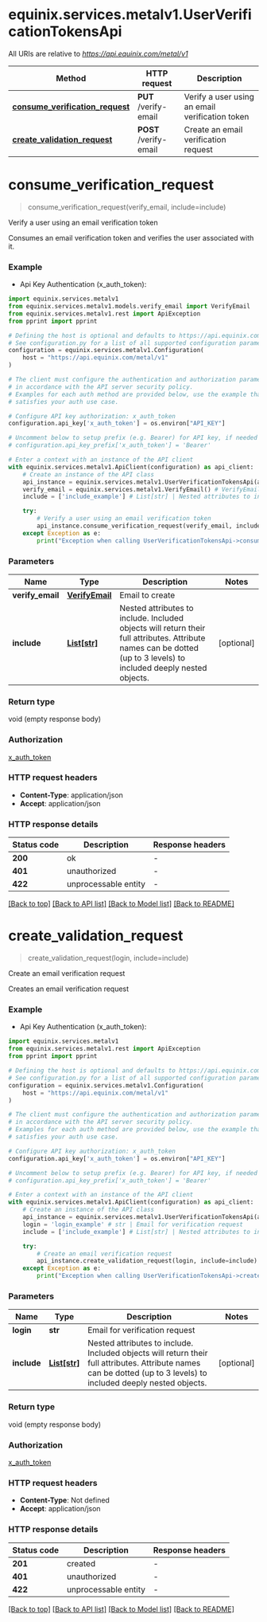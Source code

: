 # equinix.services.metalv1.UserVerificationTokensApi

All URIs are relative to *https://api.equinix.com/metal/v1*

Method | HTTP request | Description
------------- | ------------- | -------------
[**consume_verification_request**](UserVerificationTokensApi.md#consume_verification_request) | **PUT** /verify-email | Verify a user using an email verification token
[**create_validation_request**](UserVerificationTokensApi.md#create_validation_request) | **POST** /verify-email | Create an email verification request


# **consume_verification_request**
> consume_verification_request(verify_email, include=include)

Verify a user using an email verification token

Consumes an email verification token and verifies the user associated with it.

### Example

* Api Key Authentication (x_auth_token):

```python
import equinix.services.metalv1
from equinix.services.metalv1.models.verify_email import VerifyEmail
from equinix.services.metalv1.rest import ApiException
from pprint import pprint

# Defining the host is optional and defaults to https://api.equinix.com/metal/v1
# See configuration.py for a list of all supported configuration parameters.
configuration = equinix.services.metalv1.Configuration(
    host = "https://api.equinix.com/metal/v1"
)

# The client must configure the authentication and authorization parameters
# in accordance with the API server security policy.
# Examples for each auth method are provided below, use the example that
# satisfies your auth use case.

# Configure API key authorization: x_auth_token
configuration.api_key['x_auth_token'] = os.environ["API_KEY"]

# Uncomment below to setup prefix (e.g. Bearer) for API key, if needed
# configuration.api_key_prefix['x_auth_token'] = 'Bearer'

# Enter a context with an instance of the API client
with equinix.services.metalv1.ApiClient(configuration) as api_client:
    # Create an instance of the API class
    api_instance = equinix.services.metalv1.UserVerificationTokensApi(api_client)
    verify_email = equinix.services.metalv1.VerifyEmail() # VerifyEmail | Email to create
    include = ['include_example'] # List[str] | Nested attributes to include. Included objects will return their full attributes. Attribute names can be dotted (up to 3 levels) to included deeply nested objects. (optional)

    try:
        # Verify a user using an email verification token
        api_instance.consume_verification_request(verify_email, include=include)
    except Exception as e:
        print("Exception when calling UserVerificationTokensApi->consume_verification_request: %s\n" % e)
```


### Parameters


Name | Type | Description  | Notes
------------- | ------------- | ------------- | -------------
 **verify_email** | [**VerifyEmail**](VerifyEmail.md)| Email to create | 
 **include** | [**List[str]**](str.md)| Nested attributes to include. Included objects will return their full attributes. Attribute names can be dotted (up to 3 levels) to included deeply nested objects. | [optional] 

### Return type

void (empty response body)

### Authorization

[x_auth_token](../README.md#x_auth_token)

### HTTP request headers

 - **Content-Type**: application/json
 - **Accept**: application/json

### HTTP response details

| Status code | Description | Response headers |
|-------------|-------------|------------------|
**200** | ok |  -  |
**401** | unauthorized |  -  |
**422** | unprocessable entity |  -  |

[[Back to top]](#) [[Back to API list]](../README.md#documentation-for-api-endpoints) [[Back to Model list]](../README.md#documentation-for-models) [[Back to README]](../README.md)
# **create_validation_request**
> create_validation_request(login, include=include)

Create an email verification request

Creates an email verification request

### Example

* Api Key Authentication (x_auth_token):

```python
import equinix.services.metalv1
from equinix.services.metalv1.rest import ApiException
from pprint import pprint

# Defining the host is optional and defaults to https://api.equinix.com/metal/v1
# See configuration.py for a list of all supported configuration parameters.
configuration = equinix.services.metalv1.Configuration(
    host = "https://api.equinix.com/metal/v1"
)

# The client must configure the authentication and authorization parameters
# in accordance with the API server security policy.
# Examples for each auth method are provided below, use the example that
# satisfies your auth use case.

# Configure API key authorization: x_auth_token
configuration.api_key['x_auth_token'] = os.environ["API_KEY"]

# Uncomment below to setup prefix (e.g. Bearer) for API key, if needed
# configuration.api_key_prefix['x_auth_token'] = 'Bearer'

# Enter a context with an instance of the API client
with equinix.services.metalv1.ApiClient(configuration) as api_client:
    # Create an instance of the API class
    api_instance = equinix.services.metalv1.UserVerificationTokensApi(api_client)
    login = 'login_example' # str | Email for verification request
    include = ['include_example'] # List[str] | Nested attributes to include. Included objects will return their full attributes. Attribute names can be dotted (up to 3 levels) to included deeply nested objects. (optional)

    try:
        # Create an email verification request
        api_instance.create_validation_request(login, include=include)
    except Exception as e:
        print("Exception when calling UserVerificationTokensApi->create_validation_request: %s\n" % e)
```


### Parameters


Name | Type | Description  | Notes
------------- | ------------- | ------------- | -------------
 **login** | **str**| Email for verification request | 
 **include** | [**List[str]**](str.md)| Nested attributes to include. Included objects will return their full attributes. Attribute names can be dotted (up to 3 levels) to included deeply nested objects. | [optional] 

### Return type

void (empty response body)

### Authorization

[x_auth_token](../README.md#x_auth_token)

### HTTP request headers

 - **Content-Type**: Not defined
 - **Accept**: application/json

### HTTP response details

| Status code | Description | Response headers |
|-------------|-------------|------------------|
**201** | created |  -  |
**401** | unauthorized |  -  |
**422** | unprocessable entity |  -  |

[[Back to top]](#) [[Back to API list]](../README.md#documentation-for-api-endpoints) [[Back to Model list]](../README.md#documentation-for-models) [[Back to README]](../README.md)
